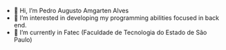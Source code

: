 - 👋 Hi, I’m Pedro Augusto Amgarten Alves
- 👀 I’m interested in developing my programming abilities focused in back end.
- 🌱 I’m currently in Fatec (Faculdade de Tecnologia do Estado de São Paulo)


<!---
pedrinho1205/pedrinho1205 is a ✨ special ✨ repository because its `README.md` (this file) appears on your GitHub profile.
You can click the Preview link to take a look at your changes.
--->
